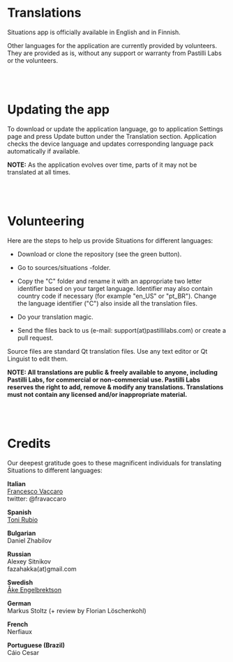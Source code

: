 # Translations

Situations app is officially available in English and in Finnish.

Other languages for the application are currently provided by volunteers. They are provided as is, without any support or warranty from Pastilli Labs or the volunteers.

<br>
<br>

# Updating the app

To download or update the application language, go to application Settings page and press Update button under the Translation section. Application checks the device language and updates corresponding language pack automatically if available. 

**NOTE:** As the application evolves over time, parts of it may not be translated at all times.

<br>
<br>

# Volunteering

Here are the steps to help us provide Situations for different languages: 

+ Download or clone the repository (see the green button).

+ Go to sources/situations -folder.

+ Copy the "C" folder and rename it with an appropriate two letter identifier based on your target language. Identifier may also contain country code if necessary (for example "en_US" or "pt_BR"). Change the language identifier ("C") also inside all the translation files.

+ Do your translation magic.

+ Send the files back to us (e-mail: support(at)pastillilabs.com) or create a pull request.

Source files are standard Qt translation files. Use any text editor or Qt Linguist to edit them.

**NOTE: All translations are public & freely available to anyone, including Pastilli Labs, for commercial or non-commercial use. Pastilli Labs reserves the right to add, remove & modify any translations. Translations must not contain any licensed and/or inappropriate material.**

<br>
<br>

# Credits

Our deepest gratitude goes to these magnificent individuals for translating Situations to different languages: 

**Italian**<br>
[Francesco Vaccaro](http://about.me/francescovaccaro)<br>
twitter: @fravaccaro 

**Spanish**<br>
[Toni Rubio](http://about.me/toni.rubio.67)

**Bulgarian**<br>
Daniel Zhabilov

**Russian**<br>
Alexey Sitnikov<br>
fazahakka(at)gmail.com

**Swedish**<br>
[Åke Engelbrektson](http://svenskasprakfiler.se)

**German**<br>
Markus Stoltz (+ review by Florian Löschenkohl)

**French**<br>
Nerfiaux

**Portuguese (Brazil)**<br>
Cáio Cesar

